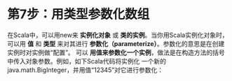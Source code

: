 第7步：用类型参数化数组
================================================================================
在Scala中，可以用new来 **实例化对象** 或 **类的实例**。当你用Scala实例化对象时，可以用 **值**
和 **类型** 来对其进行 **参数化（parameterize）**。参数化的意思是在创建实例时对实例做“配置”。
可以 **用值来参数化一个实例**，做法是在构造方法的括号中传入对象参数。例如，如下Scala代码将实例化
一个新的java.math.BigInteger，并用值“12345”对它进行参数化：
```scala

```
